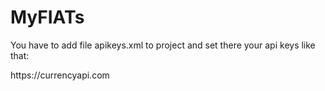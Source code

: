 # MyFIATs

You have to add file apikeys.xml to project and set there your api keys like that:
<?xml version="1.0" encoding="utf-8"?>
<resources>
    <string name="currencyApiKey">https://currencyapi.com</string>
</resource>
